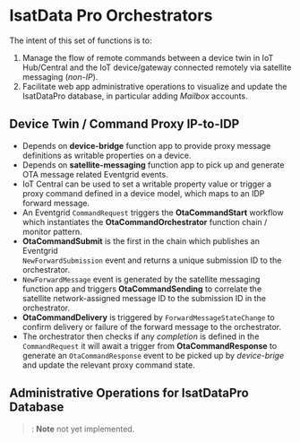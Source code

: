 # IsatData Pro Orchestrators

The intent of this set of functions is to:

1. Manage the flow of remote commands between a device twin in IoT Hub/Central
and the IoT device/gateway connected remotely via satellite messaging (*non-IP*).
2. Facilitate web app administrative operations to visualize and update the 
IsatDataPro database, in particular adding *Mailbox* accounts.

## Device Twin / Command Proxy IP-to-IDP

* Depends on **device-bridge** function app to provide proxy message definitions 
as writable properties on a device.
* Depends on **satellite-messaging** function app to pick up and generate OTA 
message related Eventgrid events.
* IoT Central can be used to set a writable property value or trigger a proxy 
command defined in a device model, which maps to an IDP forward message.
* An Eventgrid `CommandRequest` triggers the **OtaCommandStart** workflow which 
instantiates the **OtaCommandOrchestrator** function chain / monitor pattern.
* **OtaCommandSubmit** is the first in the chain which publishes an Eventgrid  
`NewForwardSubmission` event and returns a unique submission ID to the 
orchestrator.
* `NewForwardMessage` event is generated by the satellite messaging function app 
and triggers **OtaCommandSending** to correlate the satellite network-assigned 
message ID to the submission ID in the orchestrator.
* **OtaCommandDelivery** is triggered by `ForwardMessageStateChange` to confirm 
delivery or failure of the forward message to the orchestrator.
* The orchestrator then checks if any *completion* is defined in the 
`CommandRequest` it will await a trigger from **OtaCommandResponse** to 
generate an `OtaCommandResponse` event to be picked up by *device-brige* and 
update the relevant proxy command state.

## Administrative Operations for IsatDataPro Database

>: **Note** not yet implemented.